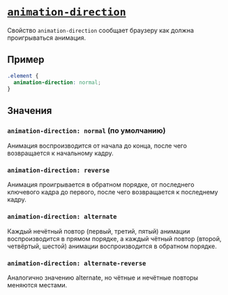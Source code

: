 # [`animation-direction`](../index.md)

Свойство `animation-direction` сообщает браузеру как должна проигрываться анимация.

## Пример

```css
.element {
  animation-direction: normal;
}
```

## Значения

### `animation-direction: normal` (по умолчанию)

Aнимация воспроизводится от начала до конца, после чего возвращается к начальному кадру.

### `animation-direction: reverse`

Анимация проигрывается в обратном порядке, от последнего ключевого кадра до первого, после чего возвращается к последнему кадру.

### `animation-direction: alternate`

Каждый нечётный повтор (первый, третий, пятый) анимации воспроизводится в прямом порядке, а каждый чётный повтор (второй, четвёртый, шестой) анимации воспроизводится в обратном порядке.

### `animation-direction: alternate-reverse`

Аналогично значению alternate, но чётные и нечётные повторы меняются местами.
